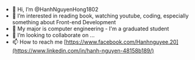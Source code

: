 - 👋 Hi, I’m @HanhNguyenHong1802
- 👀 I’m interested in reading book, watching youtube, coding, especially something about Front-end Development
- 🌱 My major is computer engineering - I'm a graduated student
- 💞️ I’m looking to collaborate on ...
- 📫 How to reach me [https://www.facebook.com/Hanhnguyee.20](https://www.linkedin.com/in/hanh-nguyen-48158b189/)

<!---
HanhNguyenHong1802/HanhNguyenHong1802 is a ✨ special ✨ repository because its `README.md` (this file) appears on your GitHub profile.
You can click the Preview link to take a look at your changes.
--->

